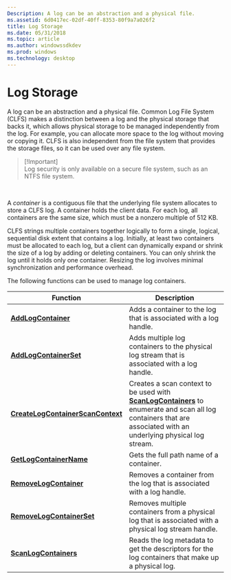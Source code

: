 ```yaml
---
Description: A log can be an abstraction and a physical file.
ms.assetid: 6d0417ec-02df-40ff-8353-80f9a7a026f2
title: Log Storage
ms.date: 05/31/2018
ms.topic: article
ms.author: windowssdkdev
ms.prod: windows
ms.technology: desktop
---
```


# Log Storage

A log can be an abstraction and a physical file. Common Log File System (CLFS) makes a distinction between a log and the physical storage that backs it, which allows physical storage to be managed independently from the log. For example, you can allocate more space to the log without moving or copying it. CLFS is also independent from the file system that provides the storage files, so it can be used over any file system.

> \[!Important\]  
> Log security is only available on a secure file system, such as an NTFS file system.

 

A *container* is a contiguous file that the underlying file system allocates to store a CLFS log. A container holds the client data. For each log, all containers are the same size, which must be a nonzero multiple of 512 KB.

CLFS strings multiple containers together logically to form a single, logical, sequential disk extent that contains a log. Initially, at least two containers must be allocated to each log, but a client can dynamically expand or shrink the size of a log by adding or deleting containers. You can only shrink the log until it holds only one container. Resizing the log involves minimal synchronization and performance overhead.

The following functions can be used to manage log containers.



| Function                                                               | Description                                                                                                                                                                                |
|------------------------------------------------------------------------|--------------------------------------------------------------------------------------------------------------------------------------------------------------------------------------------|
| [**AddLogContainer**](/windows/win32/Clfsw32/nf-clfsw32-addlogcontainer?branch=master)                             | Adds a container to the log that is associated with a log handle.                                                                                                                          |
| [**AddLogContainerSet**](/windows/win32/Clfsw32/nf-clfsw32-addlogcontainerset?branch=master)                       | Adds multiple log containers to the physical log stream that is associated with a log handle.                                                                                              |
| [**CreateLogContainerScanContext**](/windows/win32/Clfsw32/nf-clfsw32-createlogcontainerscancontext?branch=master) | Creates a scan context to be used with [**ScanLogContainers**](/windows/win32/Clfsw32/nf-clfsw32-scanlogcontainers?branch=master) to enumerate and scan all log containers that are associated with an underlying physical log stream. |
| [**GetLogContainerName**](/windows/win32/Clfsw32/nf-clfsw32-getlogcontainername?branch=master)                     | Gets the full path name of a container.                                                                                                                                                    |
| [**RemoveLogContainer**](/windows/win32/Clfsw32/nf-clfsw32-removelogcontainer?branch=master)                       | Removes a container from the log that is associated with a log handle.                                                                                                                     |
| [**RemoveLogContainerSet**](/windows/win32/Clfsw32/nf-clfsw32-removelogcontainerset?branch=master)                 | Removes multiple containers from a physical log that is associated with a physical log stream handle.                                                                                      |
| [**ScanLogContainers**](/windows/win32/Clfsw32/nf-clfsw32-scanlogcontainers?branch=master)                         | Reads the log metadata to get the descriptors for the log containers that make up a physical log.                                                                                          |



 

 

 



